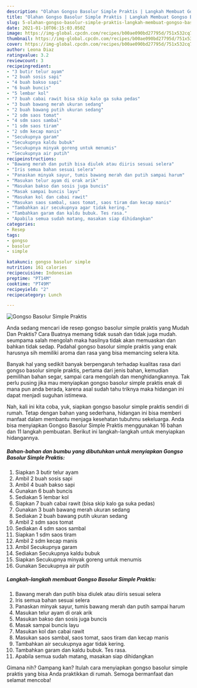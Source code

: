 ```yaml
---
description: "Olahan Gongso Basolur Simple Praktis | Langkah Membuat Gongso Basolur Simple Praktis Yang Enak Dan Lezat"
title: "Olahan Gongso Basolur Simple Praktis | Langkah Membuat Gongso Basolur Simple Praktis Yang Enak Dan Lezat"
slug: 5-olahan-gongso-basolur-simple-praktis-langkah-membuat-gongso-basolur-simple-praktis-yang-enak-dan-lezat
date: 2021-01-10T06:15:03.050Z
image: https://img-global.cpcdn.com/recipes/b00ae090bd27795d/751x532cq70/gongso-basolur-simple-praktis-foto-resep-utama.jpg
thumbnail: https://img-global.cpcdn.com/recipes/b00ae090bd27795d/751x532cq70/gongso-basolur-simple-praktis-foto-resep-utama.jpg
cover: https://img-global.cpcdn.com/recipes/b00ae090bd27795d/751x532cq70/gongso-basolur-simple-praktis-foto-resep-utama.jpg
author: Leona Diaz
ratingvalue: 3.2
reviewcount: 3
recipeingredient:
- "3 butir telur ayam"
- "2 buah sosis sapi"
- "4 buah bakso sapi"
- "6 buah buncis"
- "5 lembar kol"
- "7 buah cabai rawit bisa skip kalo ga suka pedas"
- "3 buah bawang merah ukuran sedang"
- "2 buah bawang putih ukuran sedang"
- "2 sdm saos tomat"
- "4 sdm saos sambal"
- "1 sdm saos tiram"
- "2 sdm kecap manis"
- "Secukupnya garam"
- "Secukupnya kaldu bubuk"
- "Secukupnya minyak goreng untuk menumis"
- "Secukupnya air putih"
recipeinstructions:
- "Bawang merah dan putih bisa diulek atau diiris sesuai selera"
- "Iris semua bahan sesuai selera"
- "Panaskan minyak sayur, tumis bawang merah dan putih sampai harum"
- "Masukan telur ayam di orak arik"
- "Masukan bakso dan sosis juga buncis"
- "Masak sampai buncis layu"
- "Masukan kol dan cabai rawit"
- "Masukan saos sambal, saos tomat, saos tiram dan kecap manis"
- "Tambahkan air secukupnya agar tidak kering."
- "Tambahkan garam dan kaldu bubuk. Tes rasa."
- "Apabila semua sudah matang, masakan siap dihidangkan"
categories:
- Resep
tags:
- gongso
- basolur
- simple

katakunci: gongso basolur simple 
nutrition: 161 calories
recipecuisine: Indonesian
preptime: "PT14M"
cooktime: "PT49M"
recipeyield: "2"
recipecategory: Lunch

---
```



![Gongso Basolur Simple Praktis](https://img-global.cpcdn.com/recipes/b00ae090bd27795d/751x532cq70/gongso-basolur-simple-praktis-foto-resep-utama.jpg)

Anda sedang mencari ide resep gongso basolur simple praktis yang Mudah Dan Praktis? Cara Buatnya memang tidak susah dan tidak juga mudah. seumpama salah mengolah maka hasilnya tidak akan memuaskan dan bahkan tidak sedap. Padahal gongso basolur simple praktis yang enak harusnya sih memiliki aroma dan rasa yang bisa memancing selera kita.

Banyak hal yang sedikit banyak berpengaruh terhadap kualitas rasa dari gongso basolur simple praktis, pertama dari jenis bahan, kemudian pemilihan bahan segar, sampai cara mengolah dan menghidangkannya. Tak perlu pusing jika mau menyiapkan gongso basolur simple praktis enak di mana pun anda berada, karena asal sudah tahu triknya maka hidangan ini dapat menjadi suguhan istimewa.




Nah, kali ini kita coba, yuk, siapkan gongso basolur simple praktis sendiri di rumah. Tetap dengan bahan yang sederhana, hidangan ini bisa memberi manfaat dalam membantu menjaga kesehatan tubuhmu sekeluarga. Anda bisa menyiapkan Gongso Basolur Simple Praktis menggunakan 16 bahan dan 11 langkah pembuatan. Berikut ini langkah-langkah untuk menyiapkan hidangannya.

<!--inarticleads1-->

##### Bahan-bahan dan bumbu yang dibutuhkan untuk menyiapkan Gongso Basolur Simple Praktis:

1. Siapkan 3 butir telur ayam
1. Ambil 2 buah sosis sapi
1. Ambil 4 buah bakso sapi
1. Gunakan 6 buah buncis
1. Sediakan 5 lembar kol
1. Siapkan 7 buah cabai rawit (bisa skip kalo ga suka pedas)
1. Gunakan 3 buah bawang merah ukuran sedang
1. Sediakan 2 buah bawang putih ukuran sedang
1. Ambil 2 sdm saos tomat
1. Sediakan 4 sdm saos sambal
1. Siapkan 1 sdm saos tiram
1. Ambil 2 sdm kecap manis
1. Ambil Secukupnya garam
1. Sediakan Secukupnya kaldu bubuk
1. Siapkan Secukupnya minyak goreng untuk menumis
1. Gunakan Secukupnya air putih




<!--inarticleads2-->

##### Langkah-langkah membuat Gongso Basolur Simple Praktis:

1. Bawang merah dan putih bisa diulek atau diiris sesuai selera
1. Iris semua bahan sesuai selera
1. Panaskan minyak sayur, tumis bawang merah dan putih sampai harum
1. Masukan telur ayam di orak arik
1. Masukan bakso dan sosis juga buncis
1. Masak sampai buncis layu
1. Masukan kol dan cabai rawit
1. Masukan saos sambal, saos tomat, saos tiram dan kecap manis
1. Tambahkan air secukupnya agar tidak kering.
1. Tambahkan garam dan kaldu bubuk. Tes rasa.
1. Apabila semua sudah matang, masakan siap dihidangkan




Gimana nih? Gampang kan? Itulah cara menyiapkan gongso basolur simple praktis yang bisa Anda praktikkan di rumah. Semoga bermanfaat dan selamat mencoba!
